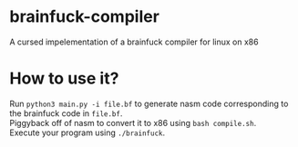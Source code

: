 # brainfuck-compiler
A cursed impelementation of a brainfuck compiler for linux on x86

# How to use it?
Run `python3 main.py -i file.bf` to generate nasm code corresponding to the brainfuck code in `file.bf`.  
Piggyback off of nasm to convert it to x86 using `bash compile.sh`.  
Execute your program using `./brainfuck`.
